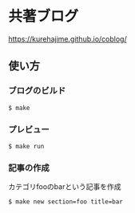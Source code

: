 # 共著ブログ

https://kurehajime.github.io/coblog/

## 使い方

### ブログのビルド

```
$ make
```

### プレビュー

```
$ make run
```


### 記事の作成

カテゴリfooのbarという記事を作成

```
$ make new section=foo title=bar
```
